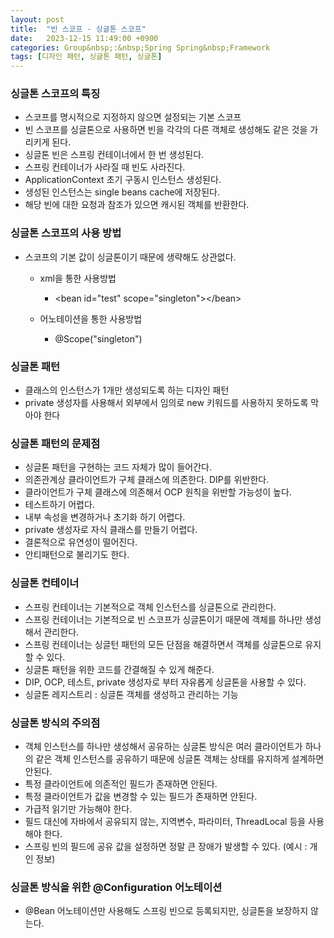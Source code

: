 ```yaml
---
layout: post
title:  "빈 스코프 - 싱글톤 스코프"
date:   2023-12-15 11:49:00 +0900
categories: Group&nbsp;:&nbsp;Spring Spring&nbsp;Framework
tags: [디자인 패턴, 싱글톤 패턴, 싱글톤]
---
```


### 싱글톤 스코프의 특징

- 스코프를 명시적으로 지정하지 않으면 설정되는 기본 스코프
- 빈 스코프를 싱글톤으로 사용하면 빈을 각각의 다른 객체로 생성해도 같은 것을 가리키게 된다.
- 싱글톤 빈은 스프링 컨테이너에서 한 번 생성된다.
- 스프링 컨테이너가 사라질 때 빈도 사라진다.
- ApplicationContext 초기 구동시 인스턴스 생성된다.
- 생성된 인스턴스는 single beans cache에 저장된다.
- 해당 빈에 대한 요청과 참조가 있으면 캐시된 객체를 반환한다.

### 싱글톤 스코프의 사용 방법

- 스코프의 기본 값이 싱글톤이기 때문에 생략해도 상관없다.
    - xml을 통한 사용방법
        - &lt;bean id="test" scope="singleton">&lt;/bean>

    - 어노테이션을 통한 사용방법
        - @Scope("singleton")
            
### 싱글톤 패턴

- 클래스의 인스턴스가 1개만 생성되도록 하는 디자인 패턴
- private 생성자를 사용해서 외부에서 임의로 new 키워드를 사용하지 못하도록 막아야 한다

### 싱글톤 패턴의 문제점

- 싱글톤 패턴을 구현하는 코드 자체가 많이 들어간다.
- 의존관계상 클라이언트가 구체 클래스에 의존한다. DIP를 위반한다.
- 클라이언트가 구체 클래스에 의존해서 OCP 원칙을 위반할 가능성이 높다.
- 테스트하기 어렵다.
- 내부 속성을 변경하거나 초기화 하기 어렵다.
- private 생성자로 자식 클래스를 만들기 어렵다.
- 결론적으로 유연성이 떨어진다.
- 안티패턴으로 불리기도 한다.

### 싱글톤 컨테이너

- 스프링 컨테이너는 기본적으로 객체 인스턴스를 싱글톤으로 관리한다.
- 스프링 컨테이너는 기본적으로 빈 스코프가 싱글톤이기 때문에 객체를 하나만 생성해서 관리한다.
- 스프링 컨테이너는 싱글턴 패턴의 모든 단점을 해결하면서 객체를 싱글톤으로 유지할 수 있다.
- 싱글톤 패턴을 위한 코드를 간결해질 수 있게 해준다.
- DIP, OCP, 테스트, private 생성자로 부터 자유롭게 싱글톤을 사용할 수 있다.
- 싱글톤 레지스트리 : 싱글톤 객체를 생성하고 관리하는 기능

### 싱글톤 방식의 주의점

- 객체 인스턴스를 하나만 생성해서 공유하는 싱글톤 방식은 여러 클라이언트가 하나의 같은 객체 인스턴스를 공유하기 때문에
싱글톤 객체는 상태를 유지하게 설계하면 안된다.
- 특정 클라이언트에 의존적인 필드가 존재하면 안된다.
- 특정 클라이언트가 값을 변경할 수 있는 필드가 존재하면 안된다.
- 가급적 읽기만 가능해야 한다.
- 필드 대신에 자바에서 공유되지 않는, 지역변수, 파라미터, ThreadLocal 등을 사용해야 한다.
- 스프링 빈의 필드에 공유 값을 설정하면 정말 큰 장애가 발생할 수 있다. (예시 : 개인 정보)

### 싱글톤 방식을 위한 @Configuration 어노테이션

- @Bean 어노테이션만 사용해도 스프링 빈으로 등록되지만, 싱글톤을 보장하지 않는다.